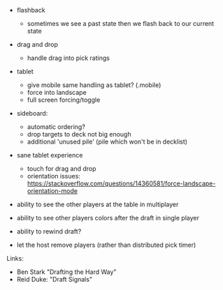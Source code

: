 

- flashback 

    - sometimes we see a past state then we flash back to our current state

- drag and drop
   
    - handle drag into pick ratings

- tablet

    - give mobile same handling as tablet? (.mobile)
    - force into landscape 
    - full screen forcing/toggle

- sideboard:
    - automatic ordering?
    - drop targets to deck not big enough
    - additional 'unused pile' (pile which won't be in decklist) 

- sane tablet experience
   - touch for drag and drop
   - orientation issues: https://stackoverflow.com/questions/14360581/force-landscape-orientation-mode


- ability to see the other players at the table in multiplayer
- ability to see other players colors after the draft in single player
- ability to rewind draft?
- let the host remove players (rather than distributed pick timer)

Links:

- Ben Stark "Drafting the Hard Way"
- Reid Duke: "Draft Signals"

